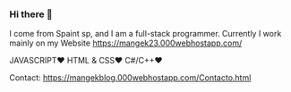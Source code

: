 ### Hi there 👋

I come from Spaint sp, and I am a full-stack programmer.
Currently I work mainly on my Website https://mangek23.000webhostapp.com/


JAVASCRIPT❤️
HTML & CSS❤️
C#/C++❤️

Contact: https://mangekblog.000webhostapp.com/Contacto.html
